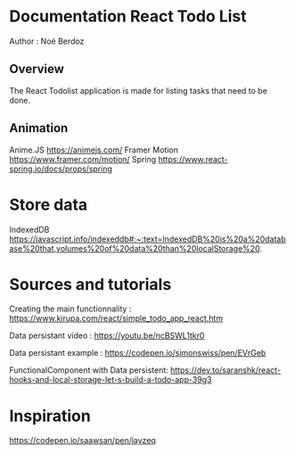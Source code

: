 # Documentation React Todo List
Author : Noé Berdoz

## Overview
The React Todolist application is made for listing tasks that need to be done.

## Animation
Anime.JS https://animejs.com/
Framer Motion https://www.framer.com/motion/
Spring https://www.react-spring.io/docs/props/spring

# Store data
IndexedDB
https://javascript.info/indexeddb#:~:text=IndexedDB%20is%20a%20database%20that,volumes%20of%20data%20than%20localStorage%20.


# Sources and tutorials
Creating the main functionnality : 
https://www.kirupa.com/react/simple_todo_app_react.htm

Data persistant video :
https://youtu.be/ncBSWL1tkr0

Data persistant example :
https://codepen.io/simonswiss/pen/EVrGeb

FunctionalComponent with Data persistent:
https://dev.to/saranshk/react-hooks-and-local-storage-let-s-build-a-todo-app-39g3

# Inspiration
https://codepen.io/saawsan/pen/jayzeq
